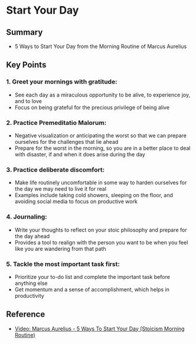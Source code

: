 # Start Your Day

## Summary 

- 5 Ways to Start Your Day from the Morning Routine of Marcus Aurelius

## Key Points

### 1. Greet your mornings with gratitude:

- See each day as a miraculous opportunity to be alive, to experience joy, and to love
- Focus on being grateful for the precious privilege of being alive

### 2. Practice Premeditatio Malorum:

- Negative visualization or anticipating the worst so that we can prepare ourselves for the challenges that lie ahead
- Prepare for the worst in the morning, so you are in a better place to deal with disaster, if and when it does arise during the day

### 3. Practice deliberate discomfort:

- Make life routinely uncomfortable in some way to harden ourselves for the day we may need to live it for real
- Examples include taking cold showers, sleeping on the floor, and avoiding social media to focus on productive work

### 4. Journaling:

- Write your thoughts to reflect on your stoic philosophy and prepare for the day ahead
- Provides a tool to realign with the person you want to be when you feel like you are wandering from that path

### 5. Tackle the most important task first:

- Prioritize your to-do list and complete the important task before anything else
- Get momentum and a sense of accomplishment, which helps in productivity

## Reference

- [Video: Marcus Aurelius - 5 Ways To Start Your Day (Stoicism Morning Routine)](https://www.youtube.com/watch?v=XeWAit26ZBo)
